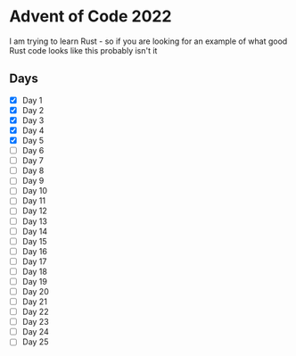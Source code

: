 # Advent of Code 2022

I am trying to learn Rust - so if you are looking for an example of what good Rust code looks like this probably isn't it

## Days
- [x] Day 1
- [x] Day 2
- [x] Day 3
- [x] Day 4
- [x] Day 5
- [ ] Day 6
- [ ] Day 7
- [ ] Day 8
- [ ] Day 9
- [ ] Day 10
- [ ] Day 11
- [ ] Day 12
- [ ] Day 13
- [ ] Day 14
- [ ] Day 15
- [ ] Day 16
- [ ] Day 17
- [ ] Day 18
- [ ] Day 19
- [ ] Day 20
- [ ] Day 21
- [ ] Day 22
- [ ] Day 23
- [ ] Day 24
- [ ] Day 25
